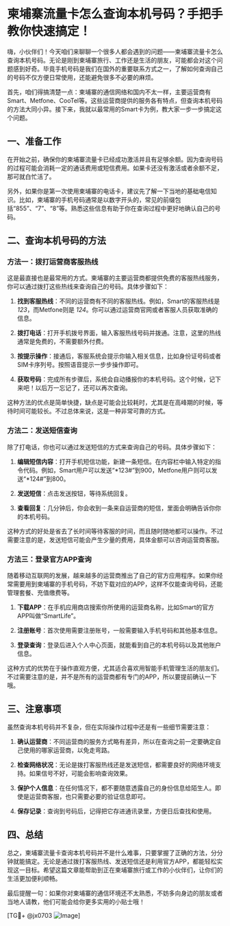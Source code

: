 # 柬埔寨流量卡怎么查询本机号码？手把手教你快速搞定！

嗨，小伙伴们！今天咱们来聊聊一个很多人都会遇到的问题——柬埔寨流量卡怎么查询本机号码。无论是刚到柬埔寨旅行、工作还是生活的朋友，可能都会对这个问题感到好奇。毕竟手机号码是我们在国外的重要联系方式之一，了解如何查询自己的号码不仅方便日常使用，还能避免很多不必要的麻烦。

首先，咱们得搞清楚一点：柬埔寨的通信网络和国内不太一样，主要运营商有Smart、Metfone、CooTel等。这些运营商提供的服务各有特点，但查询本机号码的方法大同小异。接下来，我就以最常用的Smart卡为例，教大家一步一步搞定这个问题。

## 一、准备工作

在开始之前，确保你的柬埔寨流量卡已经成功激活并且有足够余额。因为查询号码的过程可能会消耗一定的通话费用或短信费用。如果卡还没有激活或者余额不足，那可就白忙活了。

另外，如果你是第一次使用柬埔寨的电话卡，建议先了解一下当地的基础电信知识。比如，柬埔寨的手机号码通常是以数字开头的，常见的前缀包括“855”、“7”、“8”等。熟悉这些信息有助于你在查询过程中更好地确认自己的号码。

## 二、查询本机号码的方法

### 方法一：拨打运营商客服热线

这是最直接也是最常用的方式。柬埔寨的主要运营商都提供免费的客服热线服务，你可以通过拨打这些热线来查询自己的号码。具体步骤如下：

1. **找到客服热线**：不同的运营商有不同的客服热线。例如，Smart的客服热线是 *123*，而Metfone则是 *124*。你可以通过运营商官网或者客服人员获取准确的信息。
   
2. **拨打电话**：打开手机拨号界面，输入客服热线号码并拨通。注意，这里的热线通常是免费的，不需要额外付费。

3. **按提示操作**：接通后，客服系统会提示你输入相关信息，比如身份证号码或者SIM卡序列号。按照语音提示一步步操作即可。

4. **获取号码**：完成所有步骤后，系统会自动播报你的本机号码。这个时候，记下来吧！以后万一忘记了，还可以再次查询。

这种方法的优点是简单快捷，缺点是可能会比较耗时，尤其是在高峰期的时候，等待时间可能较长。不过总体来说，这是一种非常可靠的方式。

### 方法二：发送短信查询

除了打电话，你也可以通过发送短信的方式来查询自己的号码。具体步骤如下：

1. **编辑短信内容**：打开手机短信功能，新建一条短信。在内容栏中输入特定的指令代码。例如，Smart用户可以发送“*123#”到900，Metfone用户则可以发送“*124#”到800。

2. **发送短信**：点击发送按钮，等待系统回复。

3. **查看回复**：几分钟后，你会收到一条来自运营商的短信，里面会明确告诉你你的本机号码。

这种方式的好处是省去了长时间等待客服的时间，而且随时随地都可以操作。不过需要注意的是，发送短信可能会产生少量的费用，具体金额可以咨询运营商客服。

### 方法三：登录官方APP查询

随着移动互联网的发展，越来越多的运营商推出了自己的官方应用程序。如果你经常需要用到柬埔寨的手机号码，不妨下载对应的APP，这样不仅能查询号码，还能管理套餐、充值缴费等。

1. **下载APP**：在手机应用商店搜索你所使用的运营商名称，比如Smart的官方APP叫做“SmartLife”。

2. **注册账号**：首次使用需要注册账号，一般需要输入手机号码和其他基本信息。

3. **登录查询**：登录后进入个人中心页面，就能看到自己的本机号码以及其他账户信息。

这种方式的优势在于操作直观方便，尤其适合喜欢用智能手机管理生活的朋友们。不过需要注意的是，并不是所有的运营商都有专门的APP，所以要提前确认一下哦。

## 三、注意事项

虽然查询本机号码并不复杂，但在实际操作过程中还是有一些细节需要注意：

1. **确认运营商**：不同运营商的服务方式略有差异，所以在查询之前一定要确定自己使用的哪家运营商，以免走弯路。

2. **检查网络状况**：无论是拨打客服热线还是发送短信，都需要良好的网络环境支持。如果信号不好，可能会影响查询效果。

3. **保护个人信息**：在任何情况下，都不要随意透露自己的身份信息给陌生人。即使是运营商客服，也只需要必要的验证信息即可。

4. **保存记录**：查询到号码后，记得把它存进通讯录里，方便日后查找和使用。

## 四、总结

总之，柬埔寨流量卡查询本机号码并不是什么难事，只要掌握了正确的方法，分分钟就能搞定。无论是通过拨打客服热线、发送短信还是利用官方APP，都能轻松实现这一目标。希望这篇文章能帮助到正在柬埔寨旅行或工作的小伙伴们，让你们的生活更加便利顺畅。

最后提醒一句：如果你对柬埔寨的通信环境还不太熟悉，不妨多向身边的朋友或者当地人请教，他们可能会给你更多实用的小贴士哦！

[TG💪+ @jx0703 ![Image](https://github.com/user-attachments/assets/dbca1d08-cadb-493c-b0ec-ad6f7a83f270)]